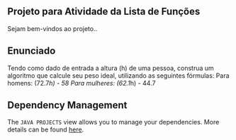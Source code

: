 ## Projeto para Atividade da Lista de Funções

Sejam bem-vindos ao projeto..

## Enunciado

Tendo como dado de entrada a altura (h) de uma pessoa, construa um algoritmo que calcule seu peso ideal, utilizando as seguintes fórmulas:
Para homens: (72.7*h) - 58
Para mulheres: (62.1*h) - 44.7

## Dependency Management

The `JAVA PROJECTS` view allows you to manage your dependencies. More details can be found [here](https://github.com/microsoft/vscode-java-dependency#manage-dependencies).
